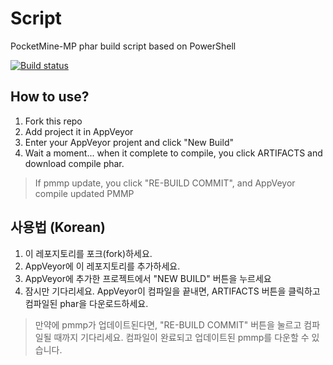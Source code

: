 # Script
PocketMine-MP phar build script based on PowerShell

[![Build status](https://ci.appveyor.com/api/projects/status/62u34535wq9e6vb0?svg=true)](https://ci.appveyor.com/project/nnnlog/script)


## How to use?

1. Fork this repo
2. Add project it in AppVeyor
3. Enter your AppVeyor projent and click "New Build"
4. Wait a moment... when it complete to compile, you click ARTIFACTS and download compile phar.

> If pmmp update, you click "RE-BUILD COMMIT", and AppVeyor compile updated PMMP

## 사용법 (Korean)
1. 이 레포지토리를 포크(fork)하세요.
2. AppVeyor에 이 레포지토리를 추가하세요.
3. AppVeyor에 추가한 프로젝트에서 "NEW BUILD" 버튼을 누르세요
4. 잠시만 기다리세요. AppVeyor이 컴파일을 끝내면, ARTIFACTS 버튼을 클릭하고 컴파일된 phar을 다운로드하세요.

> 만약에 pmmp가 업데이트된다면, "RE-BUILD COMMIT" 버튼을 눌르고 컴파일될 때까지 기다리세요. 컴파일이 완료되고 업데이트된 pmmp를 다운할 수 있습니다.
